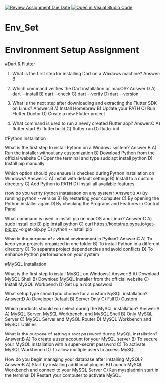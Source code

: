 [![Review Assignment Due Date](https://classroom.github.com/assets/deadline-readme-button-22041afd0340ce965d47ae6ef1cefeee28c7c493a6346c4f15d667ab976d596c.svg)](https://classroom.github.com/a/vnsr1XuU)
[![Open in Visual Studio Code](https://classroom.github.com/assets/open-in-vscode-2e0aaae1b6195c2367325f4f02e2d04e9abb55f0b24a779b69b11b9e10269abc.svg)](https://classroom.github.com/online_ide?assignment_repo_id=15833079&assignment_repo_type=AssignmentRepo)
# Env_Set

# Environment Setup Assignment

#Dart & Flutter

1. What is the first step for installing Dart on a Windows machine?
Answer: B


2. Which command verifies the Dart installation on macOS?
Answer:D
A) dart --install
B) dart --check
C) dart --verify
D) dart --version


3. What is the next step after downloading and extracting the Flutter SDK on Linux?
Answer:B
A) Install Homebrew
B) Update your PATH
C) Run Flutter Doctor
D) Create a new Flutter project


4. What command is used to run a newly created Flutter app?
Answer:C
A) flutter start
B) flutter build
C) flutter run
D) flutter init


#Python Installation

What is the first step to install Python on a Windows system?
Answer:B
A) Run the installer without any customization
B) Download Python from the official website
C) Open the terminal and type sudo apt install python
D) Install pip manually


Which option should you ensure is checked during Python installation on Windows?
Answer:C
A) Install with default settings
B) Install to a custom directory
C) Add Python to PATH
D) Install all available features


How do you verify Python installation on any system?
Answer:B
A) By running python --version
B) By restarting your computer
C) By opening the Python installer again
D) By checking the Programs and Features in Control Panel


What command is used to install pip on macOS and Linux?
Answer:C
A) sudo install pip
B) pip install python
C) curl https://bootstrap.pypa.io/get-pip.py -o get-pip.py
D) python --install pip


What is the purpose of a virtual environment in Python?
Answer:C
A) To keep your projects organized in one folder
B) To install Python in a different directory
C) To separate project dependencies and avoid conflicts
D) To enhance Python performance on your system


#MySQL Installation

What is the first step to install MySQL on Windows?
Answer:B
A) Download MySQL Shell
B) Download MySQL Installer from the official website
C) Install MySQL Workbench
D) Set up a root password


What setup type should you choose for a custom MySQL installation?
Answer:D
A) Developer Default
B) Server Only
C) Full
D) Custom


Which products should you select during the MySQL installation?
Answer:A
A) MySQL Server, MySQL Workbench, and MySQL Shell
B) Only MySQL Server
C) MySQL Server and MySQL Router
D) MySQL Workbench and MySQL Utilities


What is the purpose of setting a root password during MySQL installation?
Answer:B
A) To create a user account for your MySQL server
B) To secure your MySQL installation with a super-secret password
C) To activate MySQL Workbench
D) To allow multiple users to access MySQL


How do you begin managing your database after installing MySQL?
Answer:B
A) Start by installing additional plugins
B) Launch MySQL Workbench and connect to your MySQL Server
C) Run mysqladmin start in the terminal
D) Restart your computer to activate MySQL

